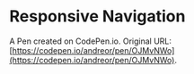 # Responsive Navigation

A Pen created on CodePen.io. Original URL: [https://codepen.io/andreor/pen/OJMvNWo](https://codepen.io/andreor/pen/OJMvNWo).


